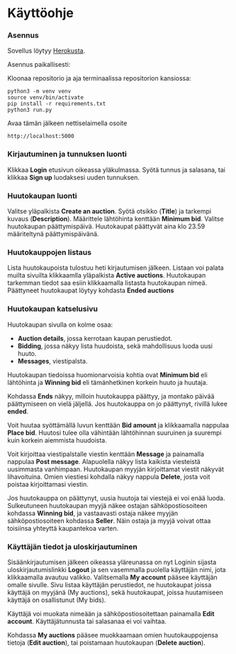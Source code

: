 # Käyttöohje

### Asennus

Sovellus löytyy [Herokusta](https://hhuutokauppa.herokuapp.com).

Asennus paikallisesti:

Kloonaa repositorio ja aja terminaalissa repositorion kansiossa:

    python3 -m venv venv
    source venv/bin/activate
    pip install -r requirements.txt
    python3 run.py

Avaa tämän jälkeen nettiselaimella osoite

    http://localhost:5000


### Kirjautuminen ja tunnuksen luonti

Klikkaa **Login** etusivun oikeassa yläkulmassa. 
Syötä tunnus ja salasana, tai klikkaa **Sign up** luodaksesi uuden tunnuksen.


### Huutokaupan luonti

Valitse yläpalkista **Create an auction**. Syötä otsikko (**Title**) ja tarkempi kuvaus (**Description**).
Määrittele lähtöhinta kenttään **Minimum bid**. Valitse huutokaupan päättymispäivä.
Huutokaupat päättyvät aina klo 23.59 määriteltynä päättymispäivänä.

### Huutokauppojen listaus

Lista huutokaupoista tulostuu heti kirjautumisen jälkeen.
Listaan voi palata muilta sivuilta klikkaamlla yläpalkista **Active auctions**.
Huutokaupan tarkemman tiedot saa esiin klikkaamalla listasta huutokaupan nimeä.
Päättyneet huutokaupat löytyy kohdasta **Ended auctions**


### Huutokaupan katselusivu

Huutokaupan sivulla on kolme osaa: 
* **Auction details**, jossa kerrotaan kaupan perustiedot.
* **Bidding**, jossa näkyy lista huudoista, sekä mahdollisuus luoda uusi huuto.
* **Messages**, viestipalsta.

Huutokaupan tiedoissa huomionarvoisia kohtia ovat **Minimum bid** eli
lähtöhinta ja **Winning bid** eli tämänhetkinen korkein huuto ja huutaja.

Kohdassa **Ends** näkyy, milloin huutokauppa päättyy, ja montako päivää
päättymiseen on vielä jäljellä. Jos huutokauppa on jo päättynyt, rivillä
lukee **ended**.

Voit huutaa syöttämällä luvun kenttään **Bid amount** ja klikkaamalla
nappulaa **Place bid**. Huutosi tulee olla vähintään lähtöhinnan suuruinen
ja suurempi kuin korkein aiemmista huudoista. 

Voit kirjoittaa viestipalstalle viestin kenttään **Message** ja painamalla
nappulaa **Post message**. Alapuolella näkyy lista kaikista viesteistä
uusimmasta vanhimpaan. Huutokaupan myyjän kirjoittamat viestit näkyvät
lihavoituina. Omien viestiesi kohdalla näkyy nappula **Delete**, josta
voit poistaa kirjoittamasi viestin.

Jos huutokauppa on päättynyt, uusia huutoja tai viestejä ei voi enää luoda.
Sulkeutuneen huutokaupan myyjä näkee ostajan sähköpostiosoiteen kohdassa
**Winning bid**, ja vastaavasti ostaja näkee myyjän sähköpostiosoiteen
kohdassa **Seller**. Näin ostaja ja myyjä voivat ottaa toisiinsa yhteyttä
kaupantekoa varten.


### Käyttäjän tiedot ja uloskirjautuminen

Sisäänkirjautumisen jälkeen oikeassa yläreunassa on nyt Loginin sijasta
uloskirjautumislinkki **Logout** ja sen vasemmalla puolella käyttäjän nimi,
jota klikkaamalla avautuu valikko. Valitsemalla **My account** pääsee
käyttäjän omalle sivulle. Sivu listaa käyttäjän perustiedot, ne huutokaupat
joissa käyttäjä on myyjänä (My auctions), sekä huutokaupat,
joissa huutamiseen käyttäjä on osallistunut (My bids).

Käyttäjä voi muokata nimeään ja sähköpostiosoitettaan painamalla **Edit account**.
Käyttäjätunnusta tai salasanaa ei voi vaihtaa.

Kohdassa **My auctions** pääsee muokkaamaan omien huutokauppojensa tietoja (**Edit auction**),
tai poistamaan huutokaupan (**Delete auction**).

